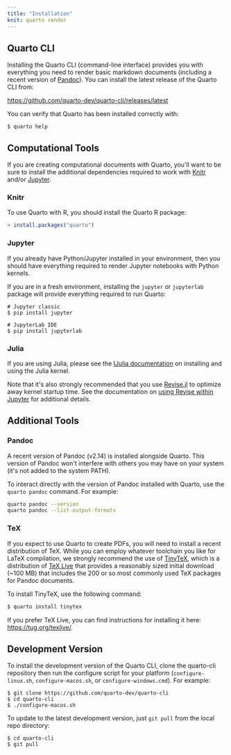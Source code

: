 ```yaml
---
title: "Installation"
knit: quarto render
---
```


## Quarto CLI

Installing the Quarto CLI (command-line interface) provides you with everything you need to render basic markdown documents (including a recent version of [Pandoc](https://pandoc.org)). You can install the latest release of the Quarto CLI from:

<https://github.com/quarto-dev/quarto-cli/releases/latest>

You can verify that Quarto has been installed correctly with:

``` {.bash}
$ quarto help
```

## Computational Tools

If you are creating computational documents with Quarto, you'll want to be sure to install the additional dependencies required to work with [Knitr](https://yihui.name/knitr) and/or [Jupyter](https://jupyter.org).

### Knitr

To use Quarto with R, you should install the Quarto R package:

```r
> install.packages("quarto")
```


### Jupyter

If you already have Python/Jupyter installed in your environment, then you should have everything required to render Jupyter notebooks with Python kernels.

If you are in a fresh environment, installing the `jupyter` or `jupyterlab` package will provide everything required to run Quarto:

``` {.bash}
# Jupyter classic 
$ pip install jupyter

# JupyterLab IDE
$ pip install jupyterlab
```

<!---
### Windows

```bash
python -m venv .venv

# powershell
.venv\Scripts\Activate.ps1

# venv\Scripts\Activate.ps1 cannot be loaded because running scripts is disabled # on this system. For more information, see about_Execution_Policies
Set-ExecutionPolicy -ExecutionPolicy Unrestricted -Scope CurrentUser

# git bash
source .venv/Scripts/activate
# (note that daemon mode currently doesn't work in Git Bash but one shot does)

# cmd
.venv\Scripts\activate.bat


# conda (powershell/cmd)
conda init powershell
conda create --prefix .condaenv python=3.8
conda activate .\.condaenv\

conda install jupyter_core nbformat nbclient ipykernel pyyaml
conda install matplotlib pandas

# for git bash, may need to add conda to system path or add conda activation
# to .bashrc
https://fmorenovr.medium.com/how-to-add-conda-to-git-bash-windows-21f5e5987f3d


```

```r
renv::use_python(type = "virtualenv")
pip install quarto
pip install matplotlib pandas
```

```r
renv::use_python(type = "conda")
library(reticulate)
py_install(c("jupyter_core", "nbformat", "nbclient", "ipykernel", "pyyaml"), method = "conda")
py_install(c("matplotlib", "pandas"), method="conda")
```


-->

### Julia

If you are using Julia, please see the [IJulia documentation](https://github.com/JuliaLang/IJulia.jl) on installing and using the Julia kernel.

Note that it's also strongly recommended that you use [Revise.jl](https://timholy.github.io/Revise.jl/stable/) to optimize away kernel startup time. See the documentation on [using Revise within Jupyter](https://timholy.github.io/Revise.jl/stable/config/#Using-Revise-automatically-within-Jupyter/IJulia-1) for additional details.


## Additional Tools

### Pandoc

A recent version of Pandoc (v2.14) is installed alongside Quarto. This version of Pandoc won't interfere with others you may have on your system (it's not added to the system PATH).

To interact directly with the version of Pandoc installed with Quarto, use the `quarto pandoc` command. For example:

```bash
quarto pandoc --version
quarto pandoc --list-output-formats
```

### TeX

If you expect to use Quarto to create PDFs, you will need to install a recent distribution of TeX. While you can employ whatever toolchain you like for LaTeX compilation, we strongly recommend the use of [TinyTeX](https://yihui.org/tinytex/), which is a distribution of [TeX Live](https://tug.org/texlive/) that provides a reasonably sized initial download (\~100 MB) that includes the 200 or so most commonly used TeX packages for Pandoc documents.

To install TinyTeX, use the following command:

```bash
$ quarto install tinytex
```

If you prefer TeX Live, you can find instructions for installing it here: <https://tug.org/texlive/>.

## Development Version

To install the development version of the Quarto CLI, clone the quarto-cli repository then run the configure script for your platform (`configure-linux.sh`, `configure-macos.sh`, or `configure-windows.cmd`). For example:

``` {.bash}
$ git clone https://github.com/quarto-dev/quarto-cli
$ cd quarto-cli
$ ./configure-macos.sh
```

To update to the latest development version, just `git pull` from the local repo directory:

``` {.bash}
$ cd quarto-cli
$ git pull
```
